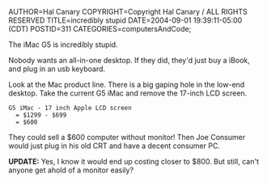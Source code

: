 AUTHOR=Hal Canary
COPYRIGHT=Copyright Hal Canary / ALL RIGHTS RESERVED
TITLE=incredibly stupid
DATE=2004-09-01 19:39:11-05:00 (CDT)
POSTID=311
CATEGORIES=computersAndCode;

The iMac G5 is incredibly stupid.

Nobody wants an all-in-one desktop. If they did, they'd just buy a iBook, and plug in an usb keyboard.

Look at the Mac product line. There is a big gaping hole in the low-end desktop. Take the current G5 iMac and remove the 17-inch LCD screen.

    
    G5 iMac - 17 inch Apple LCD screen
      = $1299 - $699
      = $600

They could sell a $600 computer without monitor! Then Joe Consumer would just plug in his old CRT and have a decent consumer PC.

**UPDATE:** Yes, I know it would end up costing closer to $800. But still, can't anyone get ahold of a monitor easily?
